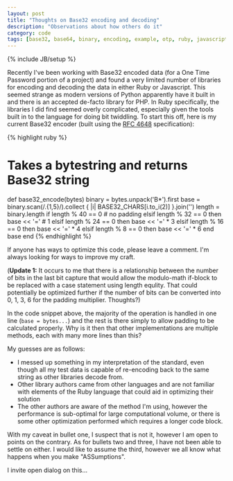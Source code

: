 ```yaml
---
layout: post
title: "Thoughts on Base32 encoding and decoding"
description: "Observations about how others do it"
category: code
tags: [base32, base64, binary, encoding, example, otp, ruby, javascript]
---
```

{% include JB/setup %}

Recently I've been working with Base32 encoded data (for a One Time Password portion of a project)
and found a very limited number of libraries for encoding and decoding the data in either Ruby or
Javascript. This seemed strange as modern versions of Python apparently have it built in and there
is an accepted de-facto library for PHP. In Ruby specifically, the libraries I did find seemed
overly complicated, especially given the tools built in to the language for doing bit twiddling. To
start this off, here is my current Base32 encoder (built using the [RFC 4648][] specification):

{% highlight ruby %}
# Takes a bytestring and returns Base32 string
def base32_encode(bytes)
  binary = bytes.unpack('B*').first
  base = binary.scan(/.{1,5}/).collect { |i| BASE32_CHARS[i.to_i(2)] }.join('')
  length = binary.length
  if    length % 40 == 0 # no padding
  elsif length % 32 == 0 then base << '=' # 1
  elsif length % 24 == 0 then base << '=' * 3
  elsif length % 16 == 0 then base << '=' * 4
  elsif length %  8 == 0 then base << '=' * 6
  end
  base
end
{% endhighlight %}

If anyone has ways to optimize this code, please leave a comment. I'm always looking
for ways to improve my craft.

(**Update 1:** It occurs to me that there is a relationship between the number of bits in the last bit
capture that would allow the modulo-math if-block to be replaced with a case statement using length
equlity. That could potentially be optimized further if the number of bits can be converted into 0,
1, 3, 6 for the padding multiplier. Thoughts?)

In the code snippet above, the majority of the operation is handled in one line (`base = bytes...`)
and the rest is there simply to allow padding to be calculated properly. Why is it then that other
implementations are multiple methods, each with many more lines than this?

My guesses are as follows:

* I messed up something in my interpretation of the standard, even though all my test data is
  capable of re-encoding back to the same string as other libraries decode from.
* Other library authors came from other languages and are not familiar with elements of the Ruby
  language that could aid in optimizing their solution
* The other authors are aware of the method I'm using, however the performance is sub-optimal for
  large computational volume, or there is some other optimization performed which requires a longer
  code block.

With my caveat in bullet one, I suspect that is not it, however I am open to points on the contrary.
As for bullets two and three, I have not been able to settle on either. I would like to assume the
third, however we all know what happens when you make "ASSumptions".

I invite open dialog on this...

[rfc 4648]: http://tools.ietf.org/html/rfc4648#page-8
